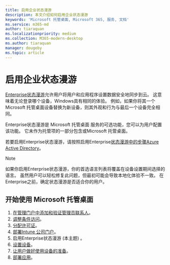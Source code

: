 ```yaml
---
title: 启用企业状态漫游
description: 本文介绍如何启用企业状态漫游
keywords: 'Microsoft 托管桌面, Microsoft 365, 服务, 文档'
ms.service: m365-md
author: tiaraquan
ms.localizationpriority: medium
ms.collection: M365-modern-desktop
ms.author: tiaraquan
manager: dougeby
ms.topic: article
---
```


# <a name="enable-enterprise-state-roaming"></a>启用企业状态漫游

[Enterprise状态漫游](/azure/active-directory/devices/enterprise-state-roaming-overview)允许用户将用户和应用程序设置数据安全地同步到云。 这意味着无论登录哪个设备，Windows具有相同的体验。 例如，如果你将其一个Microsoft 托管桌面设备替换为新设备，则其外观和行为与最后一个设备完全相同。

Enterprise状态漫游是 Microsoft 托管桌面 服务的可选功能，您可以为用户配置该功能。 它未作为托管项的一部分包含或Microsoft 托管桌面。

若要启用Enterprise状态漫游，请按照启用Enterprise[状态漫游中的步骤Azure Active Directory](/azure/active-directory/devices/enterprise-state-roaming-enable)。

>[!NOTE]
>如果你启用Enterprise状态漫游，你的首选语言列表将覆盖在设备设置期间选择的语言。 虽然用户可以轻松修复此问题，但最初可能会导致本地化体验不一致。 在Enterprise之前，确定状态漫游是否适合你的用户。

## <a name="steps-to-get-started-with-microsoft-managed-desktop"></a>开始使用 Microsoft 托管桌面

1. [在管理门户中添加和验证管理员联系人](add-admin-contacts.md)。
2. [调整条件访问](conditional-access.md)。
3. [分配许可证](assign-licenses.md)。
4. [部署Intune 公司门户](company-portal.md)。
5. 启用Enterprise状态漫游 (本主题) 。
6. [设置设备](set-up-devices.md)。
7. [让用户做好使用设备的准备](get-started-devices.md)。
8. [部署应用](deploy-apps.md)。
